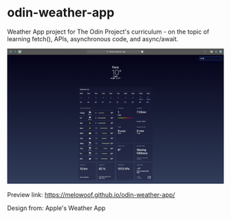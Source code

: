 # odin-weather-app

Weather App project for The Odin Project's curriculum - on the topic of learning fetch(), APIs, asynchronous code, and async/await.

![alt text](image.png)

Preview link: https://melowoof.github.io/odin-weather-app/

Design from: Apple's Weather App
